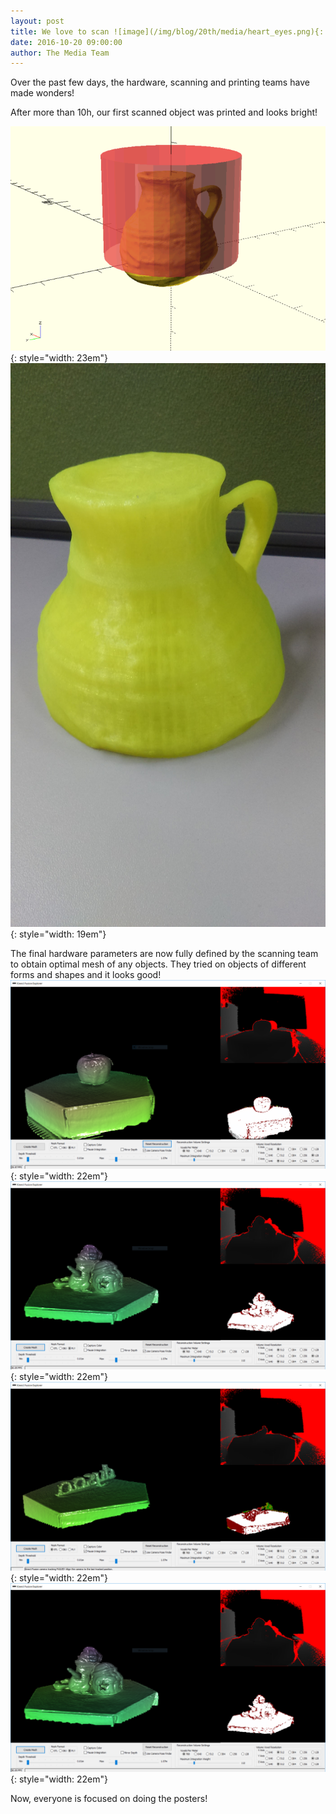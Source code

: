 ```yaml
---
layout: post
title: We love to scan ![image](/img/blog/20th/media/heart_eyes.png){: style="width: 23em"}
date: 2016-10-20 09:00:00
author: The Media Team
---
```


Over the past few days, the hardware, scanning and printing teams have
made wonders!

After more than 10h, our first scanned object was printed and looks
bright!

![image](/img/blog/20th/media/image09.png){: style="width: 23em"}![image](/img/blog/20th/media/image04.jpg){: style="width: 19em"}

The final hardware parameters are now fully defined by the scanning team
to obtain optimal mesh of any objects. They tried on objects of
different forms and shapes and it looks
good!![image](/img/blog/20th/media/image10.png){: style="width: 22em"}![image](/img/blog/20th/media/image08.png){: style="width: 22em"}![image](/img/blog/20th/media/image11.png){: style="width: 22em"}![image](/img/blog/20th/media/image07.png){: style="width: 22em"}

Now, everyone is focused on doing the posters!
